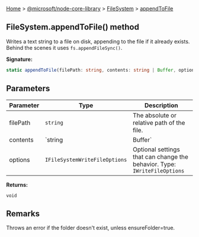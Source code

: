 [Home](./index) &gt; [@microsoft/node-core-library](./node-core-library.md) &gt; [FileSystem](./node-core-library.filesystem.md) &gt; [appendToFile](./node-core-library.filesystem.appendtofile.md)

## FileSystem.appendToFile() method

Writes a text string to a file on disk, appending to the file if it already exists. Behind the scenes it uses `fs.appendFileSync()`<!-- -->.

<b>Signature:</b>

```typescript
static appendToFile(filePath: string, contents: string | Buffer, options?: IFileSystemWriteFileOptions): void;
```

## Parameters

|  Parameter | Type | Description |
|  --- | --- | --- |
|  filePath | `string` | The absolute or relative path of the file. |
|  contents | `string | Buffer` | The text that should be written to the file. |
|  options | `IFileSystemWriteFileOptions` | Optional settings that can change the behavior. Type: `IWriteFileOptions` |

<b>Returns:</b>

`void`

## Remarks

Throws an error if the folder doesn't exist, unless ensureFolder=true.


